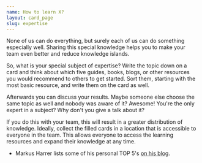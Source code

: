 ```yaml
---
name: How to learn X?
layout: card_page
slug: expertise
---
```


None of us can do everything, but surely each of us can do something especially well.
Sharing this special knowledge helps you to make your team even better and reduce knowledge islands.

So, what is your special subject of expertise?
Write the topic down on a card and think about which five guides, books, blogs, or other resources you would recommend to others to get started. Sort them, starting with the most basic resource, and  write them on the card as well.

Afterwards you can discuss your results. Maybe someone else choose the same topic as well and nobody was aware of it? Awesome! You're the only expert in a subject? Why don't you give a talk about it?

If you do this with your team, this will result in a greater distribution of knowledge.
Ideally, collect the filled cards in a location that is accessible to everyone in the team.
This allows everyone to access the learning resources and expand their knowledge at any time.

* Markus Harrer lists some of his personal TOP 5's [on his blog](https://www.feststelltaste.de/category/top5/).